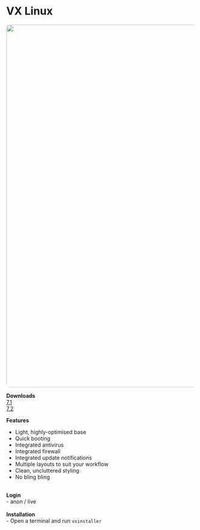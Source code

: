 # VX Linux
<img src="https://github.com/dessington/vx-linux/blob/main/desktop-pro.jpg" style="width:960px;border-radius:10px!important;">

**Downloads**<br>
<a href="https://drive.google.com/drive/folders/1TFcRIUyVDOXlfoG1QvpgmWhRDKqHuF-j?usp=sharing">7.1</a>
<br>
<a href="https://drive.google.com/drive/folders/11EHOZowUqL3NcMr9MMBqKoZVETHAPK_M?usp=sharing">7.2</a>
<br>

**Features**
- Light, highly-optimised base<br>
- Quick booting<br>
- Integrated antivirus<br>
- Integrated firewall<br>
- Integrated update notifications<br>
- Multiple layouts to suit your workflow
- Clean, uncluttered styling<br>
- No bling bling<br>
<br>
<b>Login</b><br>
- anon / live
<br><br>
<b>Installation</b><br>
- Open a terminal and run <code>vxinstaller</code>
